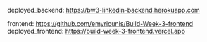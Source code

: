 deployed_backend: https://bw3-linkedin-backend.herokuapp.com

frontend: https://github.com/emyriounis/Build-Week-3-frontend
deployed_frontend: https://build-week-3-frontend.vercel.app
